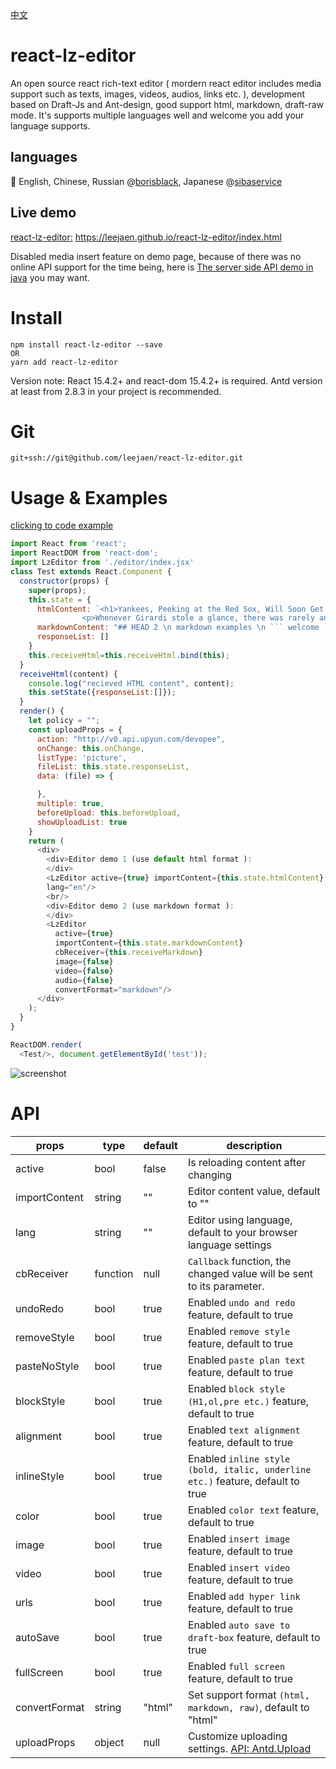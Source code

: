 [中文](https://github.com/leejaen/react-lz-editor/blob/master/README.cn.md)

# react-lz-editor

An open source react rich-text editor ( mordern react editor includes media support such as texts, images, videos, audios, links etc. ), development based on Draft-Js and Ant-design, good support html, markdown, draft-raw mode. It's supports multiple languages well and welcome you add your language supports.

## languages
:pray: English, Chinese, Russian @[borisblack](https://github.com/borisblack), Japanese @[sibaservice](https://github.com/sibaservice)

## Live demo

[react-lz-editor:](https://leejaen.github.io/react-lz-editor/index.html) https://leejaen.github.io/react-lz-editor/index.html

Disabled media insert feature on demo page, because of there was no online API support for the time being, here is [The server side API demo in java](https://github.com/leejaen/react-lz-editor/blob/master/java_demo/getQiniuUptoken.java) you may want.

# Install
```
npm install react-lz-editor --save
OR
yarn add react-lz-editor
```

Version note: React 15.4.2+ and react-dom 15.4.2+ is required. Antd version at least from 2.8.3 in your project is recommended.

# Git
    git+ssh://git@github.com/leejaen/react-lz-editor.git

# Usage & Examples

  [clicking to code example](https://github.com/leejaen/react-lz-editor/blob/master/src/test.jsx)

  ``` js
  import React from 'react';
  import ReactDOM from 'react-dom';
  import LzEditor from './editor/index.jsx'
  class Test extends React.Component {
    constructor(props) {
      super(props);
      this.state = {
        htmlContent: `<h1>Yankees, Peeking at the Red Sox, Will Soon Get an Eyeful</h1>
                  <p>Whenever Girardi stole a glance, there was rarely any good news for the Yankees. While Girardi’s charges were clawing their way to a split of their four-game series against the formidable Indians, the Boston Red Sox were plowing past the rebuilding Chicago White Sox, sweeping four games at Fenway Park.</p>`,
        markdownContent: "## HEAD 2 \n markdown examples \n ``` welcome ```"
        responseList: []
      }
      this.receiveHtml=this.receiveHtml.bind(this);
    }
    receiveHtml(content) {
      console.log("recieved HTML content", content);
      this.setState({responseList:[]});
    }
    render() {
      let policy = "";
      const uploadProps = {
        action: "http://v0.api.upyun.com/devopee",
        onChange: this.onChange,
        listType: 'picture',
        fileList: this.state.responseList,
        data: (file) => {

        },
        multiple: true,
        beforeUpload: this.beforeUpload,
        showUploadList: true
      }
      return (
        <div>
          <div>Editor demo 1 (use default html format ):
          </div>
          <LzEditor active={true} importContent={this.state.htmlContent} cbReceiver={this.receiveHtml} uploadProps={uploadProps}
          lang="en"/>
          <br/>
          <div>Editor demo 2 (use markdown format ):
          </div>
          <LzEditor
            active={true}
            importContent={this.state.markdownContent}
            cbReceiver={this.receiveMarkdown}
            image={false}
            video={false}
            audio={false}
            convertFormat="markdown"/>
        </div>
      );
    }
  }

  ReactDOM.render(
    <Test/>, document.getElementById('test'));

  ```

![screenshot](https://image.qiluyidian.mobi/54541628992197066868.png)

# API
| props | type | default | description |
| -- | -- | -- | -- |
| active | bool | false | Is reloading content after changing |
| importContent | string | "" | Editor content value, default to "" |
| lang | string | "" | Editor using language, default to your browser language settings |
| cbReceiver | function | null | `Callback` function, the changed value will be sent to its parameter. |
| undoRedo | bool | true | Enabled `undo and redo` feature, default to true |
| removeStyle | bool | true | Enabled `remove style` feature, default to true |
| pasteNoStyle | bool | true | Enabled `paste plan text` feature, default to true |
| blockStyle | bool | true | Enabled `block style (H1,ol,pre etc.)` feature, default to true |
| alignment | bool | true | Enabled `text alignment` feature, default to true |
| inlineStyle | bool | true | Enabled `inline style (bold, italic, underline etc.)` feature, default to true |
| color | bool | true | Enabled `color text` feature, default to true |
| image | bool | true | Enabled `insert image` feature, default to true |
| video | bool | true | Enabled `insert video` feature, default to true |
| urls | bool | true | Enabled `add hyper link` feature, default to true |
| autoSave | bool | true | Enabled `auto save to draft-box` feature, default to true |
| fullScreen | bool | true | Enabled `full screen` feature, default to true |
| convertFormat | string | "html" | Set support format `(html, markdown, raw)`, default to "html" |
| uploadProps | object | null | Customize uploading settings. [API: Antd.Upload](https://ant.design/components/upload/) |
